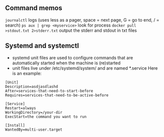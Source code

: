 ## Command memos

`journalctl` logs (uses less as a pager, space = next page, G = go to end, / = search)
`ps aux | grep <myservice>` look for process
`docker pull >stdout.txt 2>stderr.txt` output the stderr and stdout in txt files

## Systemd and systemctl

- systemd unit files are used to configure commands that are automatically started when the machine is (re)started
- unit files live under /etc/systemd/system/ and are named \*.service
  Here is an example:

```
[Unit]
Description=asdjasdlashd
After=services-that-need-to-start-before
Requires=services-that-need-to-be-active-before

[Service]
Restart=always
WorkingDirectory=/your-dir
ExecStart=the command you want to run

[Install]
WantedBy=multi-user.target
```
